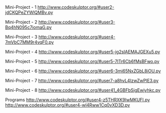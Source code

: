 Mini-Project - 1
http://www.codeskulptor.org/#user2-jdCKQPeZYWlQMBv.py

Mini-Project - 2
http://www.codeskulptor.org/#user3-Bq4hN095c7iomaG.py

Mini-Project - 3
http://www.codeskulptor.org/#user4-7mVbC7MM9r4vqF0.py

Mini-Project - 4
http://www.codeskulptor.org/#user5-jg2sIAEMAJGEXu5.py

Mini-Project - 5
http://www.codeskulptor.org/#user5-7ITr6Cb6fMsBFwo.py

Mini-Project - 6
http://www.codeskulptor.org/#user6-3mj65NxZGbL8iOU.py

Mini-Project - 7
http://www.codeskulptor.org/#user7-a8hvL4IzwZwPlE3.py

Mini-Project - 8
http://www.codeskulptor.org/#user41_4GBFbSjgEwjyhkc.py

Programs
http://www.codeskulptor.org/#user4-z5THRXK9lwMKUFI.py
http://www.codeskulptor.org/#user4-wl4Rww1Cq0vXD3D.py
